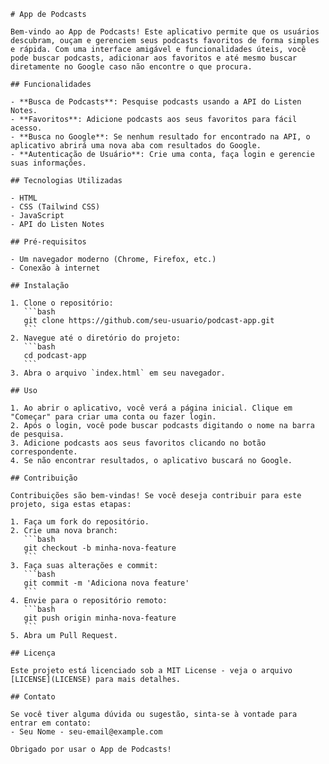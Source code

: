 
    # App de Podcasts

    Bem-vindo ao App de Podcasts! Este aplicativo permite que os usuários descubram, ouçam e gerenciem seus podcasts favoritos de forma simples e rápida. Com uma interface amigável e funcionalidades úteis, você pode buscar podcasts, adicionar aos favoritos e até mesmo buscar diretamente no Google caso não encontre o que procura.

    ## Funcionalidades

    - **Busca de Podcasts**: Pesquise podcasts usando a API do Listen Notes.
    - **Favoritos**: Adicione podcasts aos seus favoritos para fácil acesso.
    - **Busca no Google**: Se nenhum resultado for encontrado na API, o aplicativo abrirá uma nova aba com resultados do Google.
    - **Autenticação de Usuário**: Crie uma conta, faça login e gerencie suas informações.

    ## Tecnologias Utilizadas

    - HTML
    - CSS (Tailwind CSS)
    - JavaScript
    - API do Listen Notes

    ## Pré-requisitos

    - Um navegador moderno (Chrome, Firefox, etc.)
    - Conexão à internet

    ## Instalação

    1. Clone o repositório:
       ```bash
       git clone https://github.com/seu-usuario/podcast-app.git
       ```
    2. Navegue até o diretório do projeto:
       ```bash
       cd podcast-app
       ```
    3. Abra o arquivo `index.html` em seu navegador.

    ## Uso

    1. Ao abrir o aplicativo, você verá a página inicial. Clique em "Começar" para criar uma conta ou fazer login.
    2. Após o login, você pode buscar podcasts digitando o nome na barra de pesquisa.
    3. Adicione podcasts aos seus favoritos clicando no botão correspondente.
    4. Se não encontrar resultados, o aplicativo buscará no Google.

    ## Contribuição

    Contribuições são bem-vindas! Se você deseja contribuir para este projeto, siga estas etapas:

    1. Faça um fork do repositório.
    2. Crie uma nova branch:
       ```bash
       git checkout -b minha-nova-feature
       ```
    3. Faça suas alterações e commit:
       ```bash
       git commit -m 'Adiciona nova feature'
       ```
    4. Envie para o repositório remoto:
       ```bash
       git push origin minha-nova-feature
       ```
    5. Abra um Pull Request.

    ## Licença

    Este projeto está licenciado sob a MIT License - veja o arquivo [LICENSE](LICENSE) para mais detalhes.

    ## Contato

    Se você tiver alguma dúvida ou sugestão, sinta-se à vontade para entrar em contato:
    - Seu Nome - seu-email@example.com

    Obrigado por usar o App de Podcasts!
